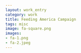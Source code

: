 ```yaml
---              
layout: work_entry
category: work
title: Feeding America Campaign
tags: misc
image: fa-square.png
images: 
- fa-1.png
- fa-2.jpeg
---
```

